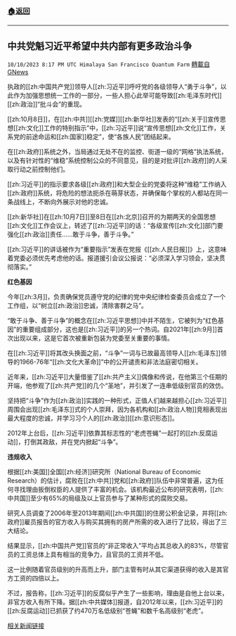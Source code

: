 ###  [:house:返回](README.md)
---


## 中共党魁习近平希望中共内部有更多政治斗争
`10/10/2023 8:17 PM UTC Himalaya San Francisco Quantum Farm` [轉載自GNews](https://gnews.org/articles/1815556)

执政的[[zh:中国共产党]]领导人[[zh:习近平]]呼吁党的各级领导人“勇于斗争”，以此作为加强思想统一工作的一部分，一些人担心此举可能导致[[zh:毛泽东时代]][[zh:政治]]“批斗会”的重现。

[[zh:10月8日]]，在[[zh:中共]][[zh:党媒]][[zh:新华社]]发表的“[[zh:关于]]宣传思想[[zh:文化]]工作的特别指示”中，[[zh:习近平]]说“宣传思想[[zh:文化]]工作，关系党的前途命运和[[zh:国家]]稳定”，使“各族人民”团结起来。

在[[zh:政府]]系统之外，当局通过无处不在的监控、街道一级的“网格”执法系统，以及有针对性的“维稳”系统控制公众的不同意见，目的是对批评[[zh:政府]]的人采取行动之前控制他们。

[[zh:习近平]]的指示要求各级[[zh:政府]]和大型企业的党委将这种“维稳”工作纳入[[zh:政府]]系统，将危险的想法扼杀在萌芽状态，并确保每个掌权的人都站在同一条战线上，不断向外展示对他的忠诚。

[[zh:新华社]]在[[zh:10月7日]]至8日在[[zh:北京]]召开的为期两天的全国思想[[zh:文化]]工作会议上，转述了[[zh:习近平]]的话：“各级宣传[[zh:文化]]部门要强化[[zh:政治]]责任……敢于斗争，善于斗争。”

[[zh:习近平]]的讲话被作为“重要指示”发表在党报《[[zh:人民日报]]》上，这意味着党委必须优先考虑他的话。报道援引会议公报说：“必须深入学习领会，坚决贯彻落实。”

**红色基因**

今年[[zh:3月]]，负责确保党员遵守党的纪律的党中央纪律检查委员会成立了一个工作组，以“树立[[zh:政治]]忠诚，清除害群之马”。

“敢于斗争、善于斗争”的概念在[[zh:习近平思想]]中并不陌生，它被列为“红色基因”的重要组成部分，这也是[[zh:习近平]]的另一个热词。自2021年[[zh:9月]]首次出现以来，这是它首次被重新包装为党委至关重要的事情。

在[[zh:习近平]]将其改头换面之前，“斗争”一词与已故最高领导人[[zh:毛泽东]]领导的1966-76年“[[zh:文化大革命]]”中的公开谴责和非法法庭密切相关。

近年来，[[zh:习近平]]大量借鉴了[[zh:共产主义]]偶像和传说，在他第三个任期的开端，他参观了[[zh:共产党]]的几个“圣地”，并引发了一连串低级别官员的效仿。

坚持把“斗争”作为[[zh:政治]]实践的一种形式，正值人们越来越担心[[zh:习近平]]周围会出现[[zh:毛泽东]]式的个人崇拜，因为各机构和[[zh:政治人物]]竞相表现出最大程度的忠诚，并学习习个人的[[zh:政治]][[zh:意识形态]]。

2012年上台后，[[zh:习近平]]依靠其标志性的“老虎苍蝇”一起打的[[zh:反腐运动]]，打倒其政敌，并在党内掀起“斗争”。

**违规收入**

根据[[zh:美国]]全国[[zh:经济]]研究所（National Bureau of Economic Research）的估计，腐败在[[zh:中共]]党和[[zh:政府]]队伍中非常普遍，这为任何寻找理由扳倒权臣的人提供了丰富的机会。该机构最近公布的研究表明，[[zh:中共国]]至少有65%的局级及以上官员参与了某种形式的腐败交易。

研究人员调查了2006年至2013年期间[[zh:中共国]]的住房公积金记录，并将[[zh:政府]]雇员报告的官方收入与购买其拥有的房产所需的收入进行了比较，得出了三大结论。

结果显示，[[zh:中国共产党]]官员的“非正常收入”平均占其总收入的83%，尽管官员的工资总体上具有相当的竞争力，且官员的工资并不低。

这一比例随着官员级别的升高而上升，部门主管有时从其它渠道获得的收入是其官方工资的四倍以上。

不过，报告称，[[zh:习近平]]的反腐似乎产生了一些影响，理由是自他上台以来，非官方收入有所下降。据[[zh:中共媒体]]报道，自2012年以来，[[zh:习近平]]的[[zh:反腐运动]]已抓获了约470万名低级别“苍蝇”和数千名高级别“老虎”。

[相关新闻链接](https://www.rfa.org/english/news/china/xi-struggle-10092023143453.html)


